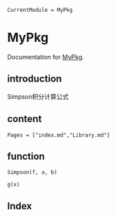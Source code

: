 ```@meta
CurrentModule = MyPkg
```

# MyPkg

Documentation for [MyPkg](https://github.com/Gudongyangg/MyPkg.jl).

## introduction

Simpson积分计算公式

## content

```@contents
Pages = ["index.md","Library.md"]
```

## function

```@docs
Simpson(f, a, b)
```

```@docs
g(x)
```
## Index

```@index
```
